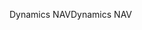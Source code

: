 <span data-ttu-id="0cb33-101">Dynamics NAV</span><span class="sxs-lookup"><span data-stu-id="0cb33-101">Dynamics NAV</span></span>